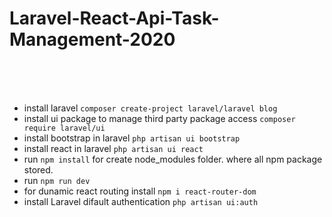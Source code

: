 # Laravel-React-Api-Task-Management-2020
<br><br><br>

+ install laravel `composer create-project laravel/laravel blog`
+ install ui package to manage third party package access `composer require laravel/ui`
+ install bootstrap in laravel `php artisan ui bootstrap`
+ install react in laravel `php artisan ui react`
+ run `npm install` for create node_modules folder. where all npm package stored.
+ run `npm run dev`
+ for dunamic react routing install `npm i react-router-dom`
+ install Laravel difault authentication `php artisan ui:auth`
